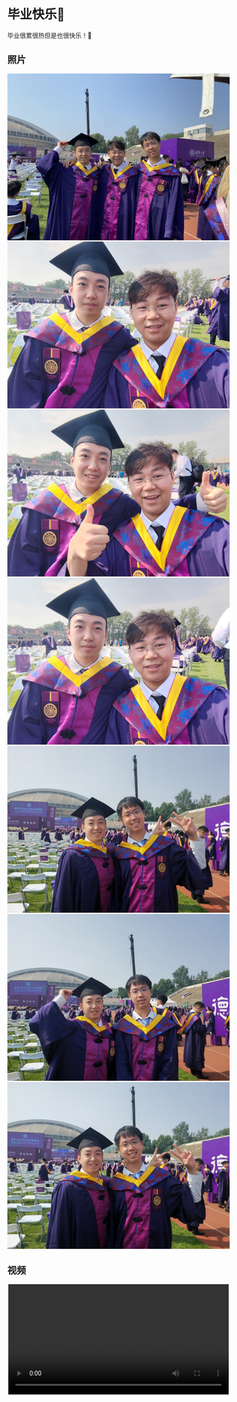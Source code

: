 # 毕业快乐🎉


毕业很累很热但是也很快乐！🎈

## 照片

![](graduate-tsinghua-0.jpg)
![](graduate-tsinghua-1.jpg)
![](graduate-tsinghua-2.jpg)
![](graduate-tsinghua-3.jpg)
![](graduate-tsinghua-4.jpg)
![](graduate-tsinghua-5.jpg)
![](graduate-tsinghua-6.jpg)

## 视频

<div align="center">
<video src="graduate.mp4" width="500" controls></video>
</div>
